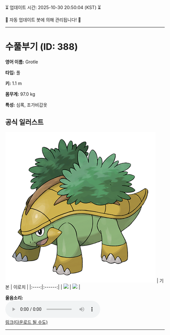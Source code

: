
⏳ 업데이트 시간: 2025-10-30 20:50:04 (KST) ⏳

🤖 자동 업데이트 봇에 의해 관리됩니다! 🤖

---

# 수풀부기 (ID: 388)
**영어 이름:** Grotle

**타입:** 풀

**키:** 1.1 m

**몸무게:** 97.0 kg

**특성:** 심록, 조가비갑옷

## 공식 일러스트
![](https://raw.githubusercontent.com/PokeAPI/sprites/master/sprites/pokemon/other/official-artwork/388.png)
| 기본 | 이로치 |
|:----:|:------:|
| <img src="http://play.pokemonshowdown.com/sprites/ani/grotle.gif" width="200"> | <img src="http://play.pokemonshowdown.com/sprites/ani-shiny/grotle.gif" width="200"> |

**울음소리:**<br><audio controls src="https://raw.githubusercontent.com/PokeAPI/cries/main/cries/pokemon/latest/388.ogg"></audio><br> [링크(다운로드 될 수도)](https://raw.githubusercontent.com/PokeAPI/cries/main/cries/pokemon/latest/388.ogg)


---
